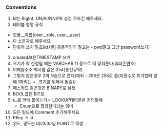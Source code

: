 ### Conventions

1. Id는 BigInt, UN/AI/NN/PK 설정 무조건 해주세요.
2. 테이블 명명 규칙
  - 모듈__이름(user__role, user__user)
  - 다 소문자로 해주세요 
  - 단축어 쓰지 말죠(id처럼 공용적인거 말고는 - pwd말고 그냥 password쓰기)
3. createdAt은TIMESTAMP 쓰기
4. 크기가 딱 한정될 때는 VARCHAR 11 등으로 딱 맞춰준다(휴대폰번호)
5. 이메일주소 맥시멈 값은 254(통신규약). 
6. 그렇지 않은경우 2의 N승으로 간다(예외 - 256은 255로 씀(이진수로 표기할때 앞에 1자리는 +.-표기를 위해서 밀림))
7. 패스워드 같은것은 BINARY로 설정
8. BOOL값은 BIT로. 
9. e_를 앞에 붙이는거는 LOOKUP테이블을 정의할때
    - Enum으로 정의한다라는 의미
10. 모든 필드에 Comment 추가해주세요.
11. PKey -> id
12. 위도, 경도는 데이터타입 POINT로 작성